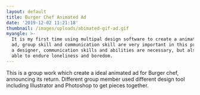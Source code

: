 ```yaml
---
layout: default
title: Burger Chef Animated Ad
date: '2019-12-02 11:21:18'
thumbnail: /images/uploads/abimated-gif-ad.gif
myangle: >-
  It is my first time using multipal design software to create a animated gif
  ad, group skill and communication skill are very important in this project, as
  a designer, communication skills and abilities are necessary, but also to be
  able to endure loneliness and boredom.
---
```

This is a group work which create a ideal animated ad for Burger chef, announcing its return. Different group member used different design tool including Illustrator and Photoshop to get pieces together.
